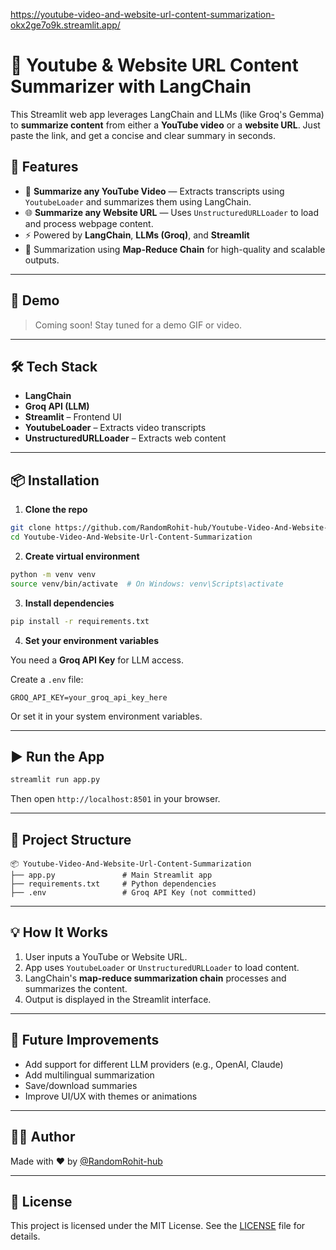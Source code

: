 
https://youtube-video-and-website-url-content-summarization-okx2ge7o9k.streamlit.app/



# 🦜 Youtube & Website URL Content Summarizer with LangChain

This Streamlit web app leverages LangChain and LLMs (like Groq's Gemma) to **summarize content** from either a **YouTube video** or a **website URL**. Just paste the link, and get a concise and clear summary in seconds.

## 🚀 Features

- 🔗 **Summarize any YouTube Video** — Extracts transcripts using `YoutubeLoader` and summarizes them using LangChain.
- 🌐 **Summarize any Website URL** — Uses `UnstructuredURLLoader` to load and process webpage content.
- ⚡ Powered by **LangChain**, **LLMs (Groq)**, and **Streamlit**
- 🧠 Summarization using **Map-Reduce Chain** for high-quality and scalable outputs.

---

## 📸 Demo

> Coming soon! Stay tuned for a demo GIF or video.

---

## 🛠️ Tech Stack

- **LangChain**
- **Groq API (LLM)**
- **Streamlit** – Frontend UI
- **YoutubeLoader** – Extracts video transcripts
- **UnstructuredURLLoader** – Extracts web content

---

## 📦 Installation

1. **Clone the repo**
```bash
git clone https://github.com/RandomRohit-hub/Youtube-Video-And-Website-Url-Content-Summarization.git
cd Youtube-Video-And-Website-Url-Content-Summarization
````

2. **Create virtual environment**

```bash
python -m venv venv
source venv/bin/activate  # On Windows: venv\Scripts\activate
```

3. **Install dependencies**

```bash
pip install -r requirements.txt
```

4. **Set your environment variables**

You need a **Groq API Key** for LLM access.

Create a `.env` file:

```
GROQ_API_KEY=your_groq_api_key_here
```

Or set it in your system environment variables.

---

## ▶️ Run the App

```bash
streamlit run app.py
```

Then open `http://localhost:8501` in your browser.

---

## 📁 Project Structure

```
📦 Youtube-Video-And-Website-Url-Content-Summarization
├── app.py               # Main Streamlit app
├── requirements.txt     # Python dependencies
├── .env                 # Groq API Key (not committed)
```

---

## 💡 How It Works

1. User inputs a YouTube or Website URL.
2. App uses `YoutubeLoader` or `UnstructuredURLLoader` to load content.
3. LangChain's **map-reduce summarization chain** processes and summarizes the content.
4. Output is displayed in the Streamlit interface.

---

## 🧠 Future Improvements

* Add support for different LLM providers (e.g., OpenAI, Claude)
* Add multilingual summarization
* Save/download summaries
* Improve UI/UX with themes or animations

---

## 🙋‍♂️ Author

Made with ❤️ by [@RandomRohit-hub](https://github.com/RandomRohit-hub)

---

## 📝 License

This project is licensed under the MIT License. See the [LICENSE](LICENSE) file for details.

```


